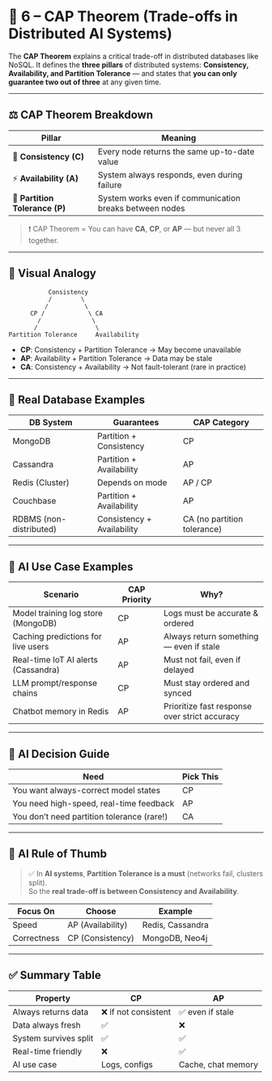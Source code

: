 # 🧠 6 – CAP Theorem (Trade-offs in Distributed AI Systems)

The **CAP Theorem** explains a critical trade-off in distributed databases like NoSQL. It defines the **three pillars** of distributed systems: **Consistency, Availability, and Partition Tolerance** — and states that **you can only guarantee two out of three** at any given time.

---

## ⚖️ CAP Theorem Breakdown

| Pillar             | Meaning |
|---------------------|---------|
| 🧮 **Consistency (C)**     | Every node returns the same up-to-date value |
| ⚡ **Availability (A)**     | System always responds, even during failure |
| 🔌 **Partition Tolerance (P)** | System works even if communication breaks between nodes |

> ❗ CAP Theorem = You can have **CA**, **CP**, or **AP** — but never all 3 together.

---

## 🧪 Visual Analogy

```
           Consistency
           /        \
          /          \
      CP /            \ CA
        /              \
       /                \
Partition Tolerance     Availability
```

- **CP**: Consistency + Partition Tolerance → May become unavailable
- **AP**: Availability + Partition Tolerance → Data may be stale
- **CA**: Consistency + Availability → Not fault-tolerant (rare in practice)

---

## 🔧 Real Database Examples

| DB System     | Guarantees           | CAP Category |
|---------------|----------------------|--------------|
| MongoDB       | Partition + Consistency | CP |
| Cassandra     | Partition + Availability | AP |
| Redis (Cluster)| Depends on mode         | AP / CP |
| Couchbase     | Partition + Availability | AP |
| RDBMS (non-distributed) | Consistency + Availability | CA (no partition tolerance) |

---

## 🤖 AI Use Case Examples

| Scenario                              | CAP Priority        | Why? |
|----------------------------------------|----------------------|------|
| Model training log store (MongoDB)     | CP                   | Logs must be accurate & ordered |
| Caching predictions for live users     | AP                   | Always return something — even if stale |
| Real-time IoT AI alerts (Cassandra)    | AP                   | Must not fail, even if delayed |
| LLM prompt/response chains             | CP                   | Must stay ordered and synced |
| Chatbot memory in Redis                | AP                   | Prioritize fast response over strict accuracy |

---

## 🎯 AI Decision Guide

| Need | Pick This |
|------|-----------|
| You want always-correct model states | CP |
| You need high-speed, real-time feedback | AP |
| You don’t need partition tolerance (rare!) | CA |

---

## 🧠 AI Rule of Thumb

> ✅ In **AI systems**, **Partition Tolerance is a must** (networks fail, clusters split).  
> So the **real trade-off is between Consistency and Availability**.

| Focus On       | Choose      | Example |
|----------------|-------------|---------|
| Speed          | AP (Availability) | Redis, Cassandra |
| Correctness    | CP (Consistency)  | MongoDB, Neo4j   |

---

## ✅ Summary Table

| Property           | CP                 | AP                |
|--------------------|--------------------|--------------------|
| Always returns data| ❌ if not consistent| ✅ even if stale     |
| Data always fresh  | ✅                  | ❌                  |
| System survives split | ✅               | ✅                  |
| Real-time friendly | ❌                  | ✅                  |
| AI use case        | Logs, configs      | Cache, chat memory |
